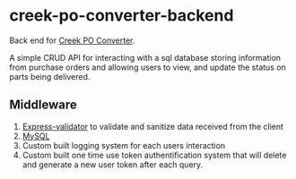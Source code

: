 # creek-po-converter-backend
Back end for [Creek PO Converter]([docs/CONTRIBUTING.md](https://github.com/michael86/creek-po-converter/tree/main)). 

A simple CRUD API for interacting with a sql database storing information from purchase orders and allowing users to view, and update the status on parts being delivered. 

## Middleware

1. [Express-validator](https://www.npmjs.com/package/express-validator) to validate and sanitize data received from the client
2. [MySQL](https://www.npmjs.com/package/mysql)
3. Custom built logging system for each users interaction
4. Custom built one time use token authentification system that will delete and generate a new user token after each query.
